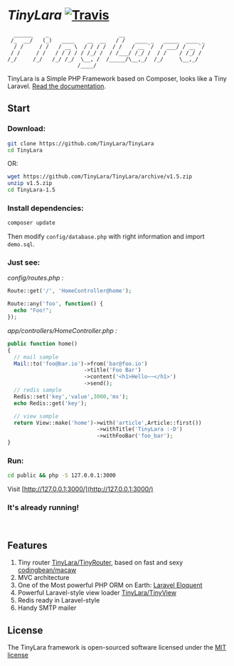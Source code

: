 # *TinyLara* [![Travis](https://img.shields.io/travis/TinyLara/TinyLara.svg)](https://travis-ci.org/TinyLara/TinyLara)

```
  ______    _                      __
 /_  __/   (_)   ____    __  __   / /   ____ _   _____  ____ _
  / /     / /   / __ \  / / / /  / /   / __ `/  / ___/ / __ `/
 / /     / /   / / / / / /_/ /  / /___/ /_/ /  / /    / /_/ /
/_/     /_/   /_/ /_/  \__, /  /_____/\__,_/  /_/     \__,_/
                      /____/
```

TinyLara is a Simple PHP Framework based on Composer, looks like a Tiny Laravel. [Read the documentation](https://github.com/TinyLara/TinyLara/wiki).

## Start
### Download:

```bash
git clone https://github.com/TinyLara/TinyLara
cd TinyLara
```

OR:

```bash
wget https://github.com/TinyLara/TinyLara/archive/v1.5.zip
unzip v1.5.zip
cd TinyLara-1.5
```

### Install dependencies:

```bash
composer update
```

Then modify `config/database.php` with right information and import `demo.sql`.

### Just see:

*config/routes.php :*

```php
Route::get('/', 'HomeController@home');

Route::any('foo', function() {
  echo "Foo!";
});
```

*app/controllers/HomeController.php :*

```php
public function home()
{
  // mail sample
  Mail::to('foo@bar.io')->from('bar@foo.io')
                        ->title('Foo Bar')
                        ->content('<h1>Hello~~</h1>')
                        ->send();
  // redis sample
  Redis::set('key','value',3000,'ms');
  echo Redis::get('key');

  // view sample
  return View::make('home')->with('article',Article::first())
                            ->withTitle('TinyLara :-D')
                            ->withFooBar('foo_bar');
}
```

### Run:
```bash
cd public && php -S 127.0.0.1:3000
```
Visit [http://127.0.0.1:3000/](http://127.0.0.1:3000/)

### It's already running!
<br>

## Features

1. Tiny router [TinyLara/TinyRouter](https://github.com/TinyLara/TinyRouter), based on fast and sexy [codingbean/macaw](https://packagist.org/packages/codingbean/macaw)
2. MVC architecture
3. One of the Most powerful PHP ORM on Earth: [Laravel Eloquent](http://laravel.com/docs/4.2/eloquent)
4. Powerful Laravel-style view loader [TinyLara/TinyView](https://github.com/TinyLara/TinyView)
5. Redis ready in Laravel-style
6. Handy SMTP mailer


## License

The TinyLara framework is open-sourced software licensed under the [MIT license](http://opensource.org/licenses/MIT)

